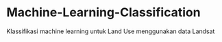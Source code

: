 # Machine-Learning-Classification
Klassifikasi machine learning untuk Land Use menggunakan data Landsat
